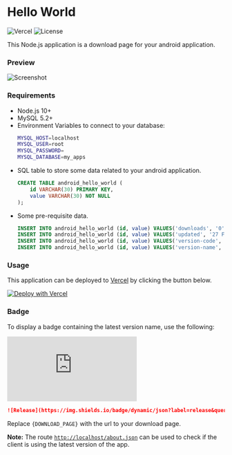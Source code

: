 # Hello World

![Vercel](https://therealsujitk-vercel-badge.vercel.app/?app=website-android-app) ![License](https://img.shields.io/badge/license-MIT-blue)

This Node.js application is a download page for your android application.

### Preview

![Screenshot](https://i.imgur.com/mcWuac2.png)

### Requirements

- Node.js 10+
- MySQL 5.2+
- Environment Variables to connect to your database:
    ```sh
    MYSQL_HOST=localhost
    MYSQL_USER=root
    MYSQL_PASSWORD=
    MYSQL_DATABASE=my_apps
    ```
- SQL table to store some data related to your android application.
    ```sql
    CREATE TABLE android_hello_world (
        id VARCHAR(30) PRIMARY KEY,
        value VARCHAR(30) NOT NULL
    );
    ```
- Some pre-requisite data.
    ```sql
    INSERT INTO android_hello_world (id, value) VALUES('downloads', '0');
    INSERT INTO android_hello_world (id, value) VALUES('updated', '27 February 2021');
    INSERT INTO android_hello_world (id, value) VALUES('version-code', '1');
    INSERT INTO android_hello_world (id, value) VALUES('version-name', 'v1.0.0');
    ```

### Usage

This application can be deployed to [Vercel](http://vercel.com) by clicking the button below.

[![Deploy with Vercel](https://vercel.com/button)](https://vercel.com/new/git/external?repository-url=https%3A%2F%2Fgithub.com%2Ftherealsujitk%2Fwebsite-android-app)

### Badge

To display a badge containing the latest version name, use the following:

![Release](https://img.shields.io/badge/dynamic/json?label=release&query=$['version-name']&url=http://website-android-app.vercel.app/about.json)

```markdown
![Release](https://img.shields.io/badge/dynamic/json?label=release&query=$['version-name']&url={DOWNLOAD_PAGE}/about.json)
```

Replace `{DOWNLOAD_PAGE}` with the url to your download page.

**Note:** The route [`http://localhost/about.json`](http://localhost/about.json) can be used to check if the client is using the latest version of the app.
